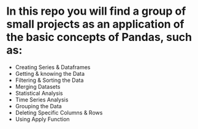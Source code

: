 # In this repo you will find a group of small projects as an application of the basic concepts of Pandas, such as:
 - Creating Series & Dataframes
 - Getting & knowing the Data
 - Filtering & Sorting the Data
 - Merging Datasets
 - Statistical Analysis
 - Time Series Analysis
 - Grouping the Data
 - Deleting Specific Columns & Rows
 - Using Apply Function
